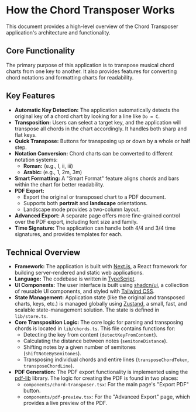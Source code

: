 # How the Chord Transposer Works

This document provides a high-level overview of the Chord Transposer application's architecture and functionality.

## Core Functionality

The primary purpose of this application is to transpose musical chord charts from one key to another. It also provides features for converting chord notations and formatting charts for readability.

## Key Features

*   **Automatic Key Detection:** The application automatically detects the original key of a chord chart by looking for a line like `Do = C`.
*   **Transposition:** Users can select a target key, and the application will transpose all chords in the chart accordingly. It handles both sharp and flat keys.
*   **Quick Transpose:** Buttons for transposing up or down by a whole or half step.
*   **Notation Conversion:** Chord charts can be converted to different notation systems:
    *   **Roman:** (e.g., I, ii, iii)
    *   **Arabic:** (e.g., 1, 2m, 3m)
*   **Smart Formatting:** A "Smart Format" feature aligns chords and bars within the chart for better readability.
*   **PDF Export:**
    *   Export the original or transposed chart to a PDF document.
    *   Supports both **portrait** and **landscape** orientations.
    *   Landscape mode provides a two-column layout.
*   **Advanced Export:** A separate page offers more fine-grained control over the PDF export, including font size and family.
*   **Time Signature:** The application can handle both 4/4 and 3/4 time signatures, and provides templates for each.

## Technical Overview

*   **Framework:** The application is built with [Next.js](https://nextjs.org/), a React framework for building server-rendered and static web applications.
*   **Language:** The codebase is written in [TypeScript](https://www.typescriptlang.org/).
*   **UI Components:** The user interface is built using [shadcn/ui](https://ui.shadcn.com/), a collection of reusable UI components, and styled with [Tailwind CSS](https://tailwindcss.com/).
*   **State Management:** Application state (like the original and transposed charts, keys, etc.) is managed globally using [Zustand](https://github.com/pmndrs/zustand), a small, fast, and scalable state-management solution. The state is defined in `lib/store.ts`.
*   **Core Transposition Logic:** The core logic for parsing and transposing chords is located in `lib/chords.ts`. This file contains functions for:
    *   Detecting the key from content (`detectKeyFromContent`).
    *   Calculating the distance between notes (`semitoneDistance`).
    *   Shifting notes by a given number of semitones (`shiftNoteBySemitones`).
    *   Transposing individual chords and entire lines (`transposeChordToken`, `transposeChordLine`).
*   **PDF Generation:** The PDF export functionality is implemented using the [pdf-lib](https://pdf-lib.js.org/) library. The logic for creating the PDF is found in two places:
    *   `components/chord-transposer.tsx`: For the main page's "Export PDF" button.
    *   `components/pdf-preview.tsx`: For the "Advanced Export" page, which provides a live preview of the PDF.
